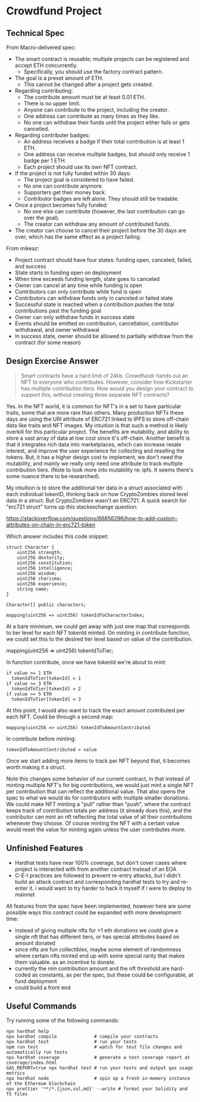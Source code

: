 # Crowdfund Project

## Technical Spec
<!-- Here you should list the technical requirements of the project. These should include the points given in the project spec, but will go beyond what is given in the spec because that was written by a non-technical client who leaves it up to you to fill in the spec's details -->

From Macro-delivered spec:
- The smart contract is reusable; multiple projects can be registered and accept ETH concurrently.
  - Specifically, you should use the factory contract pattern.
- The goal is a preset amount of ETH.
  - This cannot be changed after a project gets created.
- Regarding contributing:
  - The contribute amount must be at least 0.01 ETH.
  - There is no upper limit.
  - Anyone can contribute to the project, including the creator.
  - One address can contribute as many times as they like.
  - No one can withdraw their funds until the project either fails or gets cancelled.
- Regarding contributer badges:
  - An address receives a badge if their total contribution is at least 1 ETH.
  - One address can receive multiple badges, but should only receive 1 badge per 1 ETH.
  - Each project should use its own NFT contract.
- If the project is not fully funded within 30 days:
  - The project goal is considered to have failed.
  - No one can contribute anymore.
  - Supporters get their money back.
  - Contributor badges are left alone. They should still be tradable.
- Once a project becomes fully funded:
  - No one else can contribute (however, the last contribution can go over the goal).
  - The creator can withdraw any amount of contributed funds.
- The creator can choose to cancel their project before the 30 days are over, which has the same effect as a project failing.

From mikeaz:
- Project contract should have four states: funding open, canceled, failed, and success
- State starts in funding open on deployment
- When time exceeds funding length, state goes to canceled
- Owner can cancel at any time while funding is open
- Contributors can only contribute while fund is open
- Contributors can withdraw funds only in canceled or failed state
- Successful state is reached when a contribution pushes the total contributions past the funding goal 
- Owner can only withdraw funds in success state
- Events should be emitted on contribution, cancellation, contributor withdrawal, and owner withdrawal
- In success state, owner should be allowed to partially withdraw from the contract (for some reason)

## Design Exercise Answer
<!-- Answer the Design Exercise. -->
<!-- In your answer: (1) Consider the tradeoffs of your design, and (2) provide some pseudocode, or a diagram, to illustrate how one would get started. -->
> Smart contracts have a hard limit of 24kb. Crowdfundr hands out an NFT to everyone who contributes. However, consider how Kickstarter has multiple contribution tiers. How would you design your contract to support this, without creating three separate NFT contracts?

Yes. In the NFT world, it is common for NFT's in a set to have particular traits, some that are more rare than others. Many production NFTs these days are using the URI attribute of ERC721 linked to IPFS to store off-chain data like traits and NFT images. My intuition is that such a method is likely overkill for this particular project. The benefits are mutability, and ability to store a vast array of data at low cost since it's off-chain. Another benefit is that it integrates rich data into marketplaces, which can increase resale interest, and improve the user experience for collecting and reselling the tokens. But, it has a higher design cost to implement, we don't need the mutability, and mainly we really only need one attribute to track multiple contribution tiers. (Note to look more into mutability re: ipfs. It seems there's some nuance there to be researched).

My intuition is to store the additional tier data in a struct associated with each individual tokenID, thinking back on how CryptoZombies stored level data in a struct. But CryptoZombies wasn't an ERC721. A quick search for "erc721 struct" turns up this stackexchange question:

https://stackoverflow.com/questions/66856296/how-to-add-custom-attributes-on-chain-in-erc721-token

Which answer includes this code snippet:

    struct Character {
        uint256 strength;
        uint256 dexterity;
        uint256 constitution;
        uint256 intelligence;
        uint256 wisdom;
        uint256 charisma;
        uint256 experience;
        string name;
    }

    Character[] public characters;

    mapping(uint256 => uint256) tokenIdToCharacterIndex;

At a bare minimum, we could get away with just one map that corresponds to tier level for each NFT tokenId minted. On minting in contribute function, we could set this to the desired tier level based on value of the contribution.

mapping(uint256 => uint256) tokenIdToTier;

In function contribute, once we have tokenId we're about to mint:

    if value >= 1 ETH
      tokenIdToTier[tokenId] = 1
    if value >= 3 ETH
      tokenIdToTier[tokenId] = 2
    if value >= 5 ETH
      tokenIdToTier[tokenId] = 3

At this point, I would also want to track the exact amount contributed per each NFT. Could be through a second map:

    mapping(uint256 => uint256) tokenIdToAmountContributed

  In contribute before minting:

    tokenIdToAmountContributed = value

Once we start adding more items to track per NFT beyond that, it becomes worth making it a struct. 

Note this changes some behavior of our current contract, in that instead of minting multiple NFT's for big contributions, we would just mint a single NFT per contribution that can reflect the additional value. That also opens the spec to what we would do for contributors with multiple smaller donations. We could make NFT minting a "pull" rather than "push", where the contract keeps track of contribution totals per address (it already does this), and the contributor can mint an nft reflecting the total value of all their contributions whenever they choose. Of course minting the NFT with a certain value would reset the value for minting again unless the user contributes more. 

## Unfinished Features
- Hardhat tests have near 100% coverage, but don't cover cases where project is interacted with from another contract instead of an EOA
- C-E-I practices are followed to prevent re-entry attacks, but I didn't build an attack contract and corresponding hardhat tests to try and re-enter it. i would want to try harder to hack it myself if i were to deploy to mainnet 

All features from the spec have been implemented, however here are some possible ways this contract could be expanded with more development time:
- instead of giving multiple nfts for >1 eth donations we could give a single nft that has different tiers, or has special attributes based on amount donated
- since nfts are fun collectibles, maybe some element of randomness where certain nfts minted end up with some special rarity that makes them valuable. as an incentive to donate. 
- currently the min contribution amount and the nft threshold are hard-coded as constants, as per the spec, but these could be configurable, at fund deployment 
- could build a front end


## Useful Commands

Try running some of the following commands:

```shell
npx hardhat help
npx hardhat compile              # compile your contracts
npx hardhat test                 # run your tests
npm run test                     # watch for test file changes and automatically run tests
npx hardhat coverage             # generate a test coverage report at coverage/index.html
GAS_REPORT=true npx hardhat test # run your tests and output gas usage metrics
npx hardhat node                 # spin up a fresh in-memory instance of the Ethereum blockchain
npx prettier '**/*.{json,sol,md}' --write # format your Solidity and TS files
```

